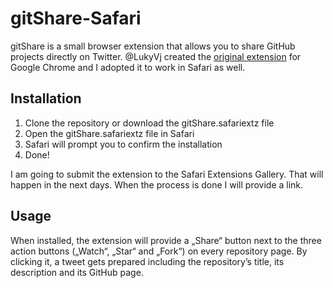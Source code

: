 # gitShare-Safari

gitShare is a small browser extension that allows you to share GitHub projects directly on Twitter. @LukyVj created the [original extension](https://github.com/LukyVj/gitShare) for Google Chrome and I adopted it to work in Safari as well.

## Installation

1. Clone the repository or download the gitShare.safariextz file
2. Open the gitShare.safariextz file in Safari
3. Safari will prompt you to confirm the installation
4. Done!

I am going to submit the extension to the Safari Extensions Gallery. That will happen in the next days. When the process is done I will provide a link.

## Usage

When installed, the extension will provide a „Share“ button next to the three action buttons („Watch“, „Star“ and „Fork“) on every repository page. By clicking it, a tweet gets prepared including the repository’s title, its description and its GitHub page.